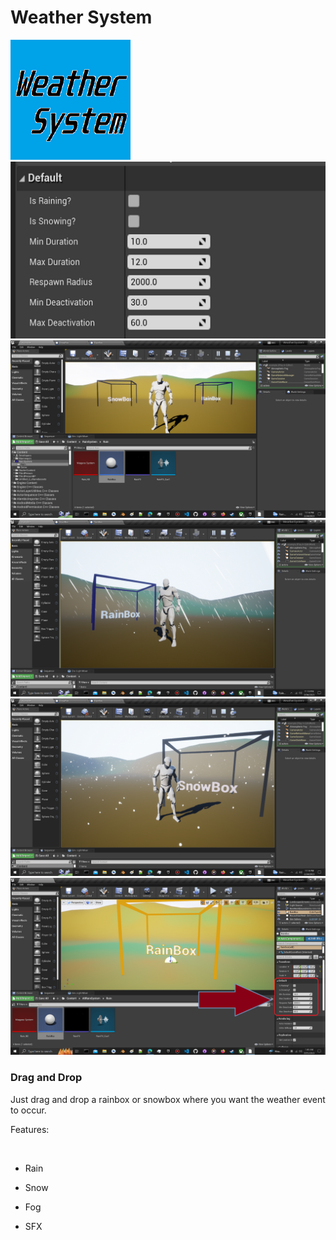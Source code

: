 
<h1>Weather System</h1>
<div style="align:center">
<img src="ws_thumb.png">
 </div>
<img src="Rain_Defaults.png">
<img src="ws1.png">
<img src="ws2.png">
<img src="ws3.png">
<img src="ws4.png">


<h3>Drag and Drop</h3>
<p>Just drag and drop a rainbox or snowbox where you want the weather event to occur.</p>
<p>Features:</p><br>
<ul>
<li>
<p>Rain</p>
</li>
<li>
<p>Snow</p>
</li>
<li>
<p>Fog</p>
</li>
<li>
<p>SFX</p>
</li>


